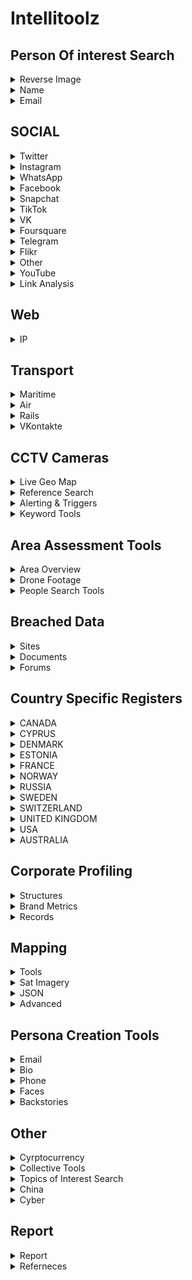 # Intellitoolz

##  Person Of interest Search
<details>
<summary>Reverse Image</summary>

[Yandex.Images: search for images online or search by image](https://yandex.com/images/)

[PimEyes: Face Recognition Search Engine and Reverse Image Search](https://pimeyes.com/en)

[Google Reverse Image Search](https://images.google.com/)

[Yandex](https://yandex.ru/images/?rdrnd=892501&redircnt=1551245317.1)

[Bing Image Feed](http://www.bing.com/images/discover?FORM=ILPMFT)

[Plaghunter.com](https://www.plaghunter.com/)

[Reverse Image Analyser -- OSINT Combine](https://www.osintcombine.com/reverse-image-analyzer)

[Pl@ntNet Identify](https://identify.plantnet.org/)

[eBird - Discover a new world of birding...](https://ebird.org/home)

[CameraTrace: Trace A Camera For Free](http://www.cameratrace.com/trace)


[AWS Rekognition (Facial Recognition & Feature Extraction)](https://console.aws.amazon.com/rekognition/home)

[Google Natural Language Processing](https://cloud.google.com/natural-language/)

[Tone Analyzer (IBM Watson)](https://tone-analyzer-demo.ng.bluemix.net/)

[Cloud Vision API  --  Image Analysis](https://cloud.google.com/vision/docs/drag-and-drop)



</details>

<details>
<summary>Name </summary>

[Public Information](https://xlek.com/search_results.php)

[namecheckers-list: A list of tools to search accounts by username](https://github.com/soxoj/osint-namecheckers-list)

[WhatsMyName Web osint](https://whatsmyname.app/)

</details>


<details>
<summary>Email</summary>

[Epieos, the ultimate OSINT tool for email search -- holehe is CLI LINUX](https://epieos.com/)

[Lampyre osint](https://account.lampyre.io/data-lookup)

[Have I Been Pwned: Check if your email has been compromised in a data breach](https://haveibeenpwned.com/)

[\- Email exists](https://centralops.net/co/emaildossier.aspx)

[Simple Email Reputation](https://emailrep.io/)

[Hunter.io (Email Address Finder)](https://hunter.io/)

[Trace Email Address Source](https://whatismyipaddress.com/trace-email)

</details>

## SOCIAL






<details>
<summary>Twitter</summary>

[Twitterfall (Twitter)](https://twitterfall.com/)

[Twitter Activity Map (Twitter)](https://twimap.com/)

[Trends Map (Twitter)](https://www.trendsmap.com/)

[TweetDeck Geo Search (Twitter)](https://tweetdeck.twitter.com/)

[OneMillionTweetMap (Twitter)](https://onemilliontweetmap.com/?center=25.505,-0.09&zoom=2&search=&timeStep=0&timeSelector=0&hashtag1=&hashtag2=&hashtagBattle=0&timeRange=0&timeRange=25&heatmap=0&sun=0&cluster=1)

[OmniSci Tweetmap (Twitter)](https://www.omnisci.com/demos/tweetmap/)


[Twitter Advanced Search (Twitter)](https://twitter.com/search-advanced?lang=en&new)

[Social Bearing (Twitter)](https://socialbearing.com/)

[TweetBeaver (Twitter)](https://tweetbeaver.com/)

[Twitter User Geo Mapper (Twitter)](https://keitharm.me/projects/tweet/)

[Spoonbill (Twitter Account Changes)](https://spoonbill.io/)

[TruthNest - Twitter User Analysis](https://app.truthnest.com/)

[TheHerdLocker.com](http://theherdlocker.com/)

</details>
<details>

<summary>Instagram</summary>

[Instagram (Use Search + Auto Refresh)](https://www.instagram.com/accounts/login/?hl=en)

[Instagram Explorer -- OSINT Combine](https://www.osintcombine.com/instagram-explorer/##)

[Instagram Explorer -- OSINT Combine](https://www.osintcombine.com/instagram-explorer)

[Searchmy.bio - Search Instagram bio text](https://www.searchmy.bio/)

[Instagram Person Search (change "person" for name)](https://www.google.com/search?client=ubuntu&hs=CzK&channel=fs&ei=Q1rhW9yIDI27rQHr_bDACw&q=site%3Ainstagram.com+%22person%22&oq=site%3Ainstagram.com+%22person%22&gs_l=psy-ab.3...4194.4916..5259...0.0..0.329.1218.0j4j1j1......0....1..gws-wiz.CPTTLh3l4Bk)

[Export Comments to Excel Free - EXPORTCOMMENTS.COM](https://exportcomments.com/#)

[Instagram Analytics & TikTok Analytics -- Analisa.io](https://analisa.io/)

</details>
<details>
<summary>WhatsApp</summary>

[WA Watcher online status tracker - WhatsApp Tools](https://watools.io/wa-watcher)
</details>

<details>
<summary>Facebook</summary>

[Facebook Live Video Search (Modify search location)](https://www.facebook.com/search/videos/?q=Sydney&epa=FILTERS&filters=eyJ2aWRlb3Nfc291cmNlIjoie1wibmFtZVwiOlwidmlkZW9zX2xpdmVcIixcImFyZ3NcIjpcIlwifSJ9)

[Facebook Event (Modify <eventID in URL)](https://www.facebook.com/events/%3CeventID%3E/?active_tab=discussion)


[Facebook Filter Search](http://graph.tips/beta/)

[FB ID Extractor](javascript:(function()%7Bfunction%20document_keywords()%7Bvar%20keywords%3D%27%27%3Bvar%20metas%3Ddocument.getElementsByTagName(%27meta%27)%3Bfor(var%20x%3D0%2Cy%3Dmetas.length%3Bx%3Cy%3Bx%2B%2B)%7Bif(metas%5Bx%5D.getAttribute(%22property%22)%3D%3D%22al%3Aandroid%3Aurl%22)%7Bif(prompt(%27Facebook%20ID%3A%20%27%2Bmetas%5Bx%5D.content.match(%2F%5Cd%2B%2Fg),metas%5Bx%5D.content.match(%2F%5Cd%2B%2Fg)))window.close()%3B%7D%7Dreturn%20keywords!%3D%27%27%3Fkeywords%3Afalse%3B%7Dk%3Ddocument_keywords()%3Bif(k)%7Balert(k)%3B%7D%7D)())

[Export Facebook, Instagram, Twitter, YouTube, VK, TikTok, Vimeo Comments to CSV / Excel - EXPORTCOMMENTS.COM](https://exportcomments.com/)



</details>

<details>

<summary>Snapchat</summary>

[SnapChat Activity Map (SnapChat)](https://map.snapchat.com/@-33.867100,151.207000,12.00z)

[Snapchat Multi-Viewer -- OSINT Combine](https://www.osintcombine.com/snapchat-multi-viewer)

[khoji -- To download previous bitmojis](https://www.github.com/asharbinkhalil/khoji)



</details>




<details>

<summary>TikTok</summary>

[TikTok Quick Search -- OSINT Combine](https://www.osintcombine.com/tiktok-quick-search)

[Instagram Analytics & TikTok Analytics -- Analisa.io](https://analisa.io/#)


</details>



<details>

<summary>VK</summary>

[VKontakte People Search](https://vk.com/people)




</details>

<details>

<summary>Foursquare</summary>

[Foursquare Search](https://foursquare.com/search)





</details>
<details>

<summary>Telegram</summary>

[Telegram Search (Telegago)](https://cse.google.com/cse?&cx=006368593537057042503:efxu7xprihg#gsc.tab=0)

[Telegram Search](https://tgstat.ru/en/search)

[Home -- Lyzem.com](https://lyzem.com/)



</details>

<details>

<summary>Flikr</summary>


[Flickr Activity Map (Flickr)](https://www.flickr.com/map)

[Flikr Current Location](https://current-location.com/)


</details>
<details>
<summary>Other</summary>


[Google NEAR Keyword Sample (Google)](https://www.google.com.au/search?q=cowboy+boots+AND+near+sydney&safe=strict&glp=1&adtest=on&tci=g%3A2036&uule=w+CAIQICIJQXVzdHJhbGlh&adtest-useragent=Mozilla%2F5.0+%28Linux%3B+U%3B+Android-4.0.3%3B+en-us%3B+Xoom+Build%2FIML77%29+AppleWebKit%2F535.7+%28KHTML%2C+like+Gecko%29+CrMo%2F16.0.912.75+Safari%2F535.7&oq=cowboy+boots+AND+near+sydney&gs_l=heirloom-serp.3...3525.3898.0.4005.6.2.0.3.0.0.171.301.0j2.2.0....0...1ac.1.34.heirloom-serp..5.1.130.fun-5TipiJM)

[Broadcastify - Listen Live to Police, Fire, EMS, Aviation, and Rail Audio Feeds](https://www.broadcastify.com/listen/)

[Live UA Map (Geopolitical Event Monitor Map)](https://liveuamap.com/)

[Country Daily Trending Search Topics](https://trends.google.com/trends/trendingsearches/daily?geo=AR)

[WiGLE: Wireless Network Mapping](https://wigle.net/#)

[Strava segments](https://www.doogal.co.uk/strava.php)

[Bot Sentinel Dashboard ‹ Bot Sentinel](https://botsentinel.com/)

[Social Geo Lens -- OSINT Combine](https://www.osintcombine.com/social-geo-lens)

[Global Security Hotspots Map -- Crisis24](https://crisis24.garda.com/insights-intelligence/intelligence/risk-maps/global-security-hotspots-map)

[Live Feeds Status](https://livingatlas.arcgis.com/livefeeds-status/)

[Active Fire Data -- Earthdata](https://earthdata.nasa.gov/earth-observation-data/near-real-time/firms/active-fire-data)
</details>

<details>

<summary>YouTube</summary>


[Youtube Geo Search Tool](https://youtube.github.io/geo-search-tool/search.html)

[YouTube Geofind](http://mattw.io/youtube-geofind/location)

[Hadzy - Youtube comments search](https://hadzy.com/)


</details>


<details>

<summary>Link Analysis</summary>

[Mentionmapp Twitter Networks (Twitter)](https://mentionmapp.com/)

[Analysis of Twitter Accounts](https://accountanalysis.lucahammer.com/)

[Instagram Interaction Reports (Instagram)](http://gramspy.com/)

[Find common followers of two Twitter users - TweetBeaver](https://tweetbeaver.com/getcommonfollowers.php)

[FamilySearch: Sign In](https://ident.familysearch.org/cis-web/oauth2/v3/authorization?client_secret=WXExoUx36sCbsd2QXtC55MN9EgTjYZ25IrLXdIMKg4WN9xnRHp5bsxGmt6g9BMq8lGvfJWNkJzxUuyZhhA8UMsLSBtlOzTRN2HEbHWTqdzoKN4%2Bkn6fOmTwhgJzj5CuaRisDhOcJ7KRugK%2BXpJZ7ZXXlJL0BJN8FglDmZ7QlIwGQ2q1qkyE6loSYd9EZnyXKhbs3O4KoQHqgTKcaG7Rimms0s1qi%2FTB6J4fZFcb%2ButkuVIgudFMklmdYXBnpvuRY4%2BD%2B82RrfRTRmcPqpThYbx8AxkBu6hiGvPoCBFT1YkXQPEIq2Na73tJAo1iyphp5dm9y9FSeiBOy1aXBOZDKUg%3D%3D&display=tree&response_type=code&redirect_uri=https%3A%2F%2Fwww.familysearch.org%2Fauth%2Ffamilysearch%2Fcallback&state=https%3A%2F%2Fwww.familysearch.org%2Ftree%2Ffind%2Fname&client_id=3Z3L-Z4GK-J7ZS-YT3Z-Q4KY-YN66-ZX5K-176R)

[Find common friends of two Twitter users - TweetBeaver](https://tweetbeaver.com/getcommonfriends.php)

[Find conversations between two users - TweetBeaver](https://tweetbeaver.com/getconversations.php)

[Bulk download Twitter user data - TweetBeaver](https://tweetbeaver.com/getbulkdata.php)

[Facebook Mutual Friends (Modify Source UID & Node in URL)](https://www.facebook.com/browse/mutual_friends/?uid=4&node=5)

[DataVis by OSINT Combine](https://osintcombine.tools/#)

[Polinode - Powerful Network Analysis in the Cloud](https://polinode.com/)

[2\. Google Advanced Search (Google)](https://www.google.com/advanced_search)
</details>



## Web
<details>
<summary>IP</summary>

[Dig (DNS lookup)](https://toolbox.googleapps.com/apps/dig/#ANY/)

[Ip & Domain](https://who.is/)

[ViewDNS.info - Your one source for DNS related tools!](https://viewdns.info/)

[VirusTotal - Error 404](https://www.virustotal.com/gui/url/)

[BuiltWith Technology Lookup](https://builtwith.com/)

[Shohdan](https://www.shodan.io)

[GeoIP2 Web Service Demo -- MaxMind](https://www.maxmind.com/en/geoip2-precision-demo?ip_address=134.119.176.19)

</details>

## Transport


<details>

<summary>Maritime</summary>

[Vessel Ownership & ID Records](http://www.equasis.org/EquasisWeb/public/HomePage)

[Global Fishing Watch](https://globalfishingwatch.org/map/)

[MarineTraffic: Global Ship Tracking Intelligence -- AIS Marine Traffic](https://www.marinetraffic.com/en/ais/home/centerx:100.5/centery:13.6/zoom:11)

[Maritime Database](https://www.maritime-database.com/)

</details>

<details>
<summary>Air</summary>

[Aircraft Radar (ADSB Exchange)](https://global.adsbexchange.com/VirtualRadar/desktop.html)

[Historical Flight Viewer](https://flight-data.adsbexchange.com/)

[AirNav RadarBox - Live Flight Tracker and Airport Status](https://www.radarbox24.com/@2.41699,27.25463,z3)

[Freedar.uk (89)](https://radar.freedar.uk/VirtualRadar/desktop.html)

[ADS-B Historical Records](http://www.ads-b.nl/)

</details>

<details>

<summary>Rails</summary>

[Global Railway Map Reference](https://www.openrailwaymap.org/)

[Mini Tokyo 3D](https://minitokyo3d.com/)

[Railroad Maps](http://www-personal.umich.edu/~yopopov/rrt/railroadmaps/)

</details>

<details>
<summary>VKontakte</summary>

[SnRadar](http://snradar.azurewebsites.net/)
</details>


## CCTV Cameras

<details>
<summary>Live Geo Map</summary>

[OpenStreetCam](https://openstreetcam.org/map/@40.73112880602221,-73.99618148803712,12z)

[Live Network of Webcams and Streaming Video Cameras - EarthCam](https://www.earthcam.com/network/map.php)

[Webcam Map](https://worldcam.eu/map/australia-oceania#14/-33.86082983873439/151.1986541748047)

[Surveillance under Surveillance](https://kamba4.crux.uberspace.de/)

[Windy: Webcams](https://www.windy.com/-Webcams/webcams?-33.859,151.200,5)
</details>
<details>
<summary>Reference Search</summary>

[Global Airport Webcams](http://airportwebcams.net/category/australia/)

[site:insecam.org "location" - Google Search](https://www.google.com/search?client=ubuntu&channel=fs&q=site%3Ainsecam.org+%22location%22&ie=utf-8&oe=utf-8)

[Surveillance under Surveillance](https://sunders.uber.space/#:~:text=Surveillance%20under%20Surveillance&text=Surveillance%20under%20Surveillance%20shows%20you,observe%2C%20or%20other%20interesting%20facts.)



</details>

<details>
<summary>Alerting & Triggers</summary>

[Google Alerts](https://www.google.com.au/alerts)

[Alert Service (Surface Web & Twitter)](https://www.talkwalker.com/alerts)

[Free RSS Reader](https://feedreader.com/)

[Disaster Alert](https://disasteralert.pdc.org/disasteralert/)

[GDACS - Global Disaster Alerting Coordination System](https://gdacs.org/)

</details>



<details>
<summary>Keyword Tools</summary>

[Multi-Platform Search Portal (6 SM Platforms)](https://www.social-searcher.com/google-social-search/)

[Google AND/OR Search (Google)](https://www.google.com/search?source=hp&ei=_1jhW5-UDde89QOi5oaABw&q=this+AND+that+OR+those&btnK=Google+Search&oq=this+AND+that+OR+those&gs_l=psy-ab.3...3527.8869..9000...0.0..0.312.3393.0j11j5j1....2..0....1..gws-wiz.......0j0i131j0i3j0i10.wQjJDQZpgrE)



</details>



## Area Assessment Tools




</details>
<details>
<summary>Area Overview</summary>


[1\. Area Maps](https://mc.bbbike.org/mc/#)

[2\. The World Factbook — Central Intelligence Agency](https://www.cia.gov/library/publications/the-world-factbook/)

[3\. Crisis Dashboard (Macro Events)](https://www.acleddata.com/dashboard/)

[4\. Live UA Map (Significant Events)](https://liveuamap.com/#)

[World Building Map -- EMPORIS](https://www.emporis.com/buildings/map?action=%2Fbuildings#)

[MapChecking - Crowd size estimator](https://www.mapchecking.com/#48.8629816,2.2871467;48.8628097,2.2868619;48.8626608,2.2872267;48.8628700,2.2875427;2.5;48.8628950,2.2869780,18)

[OpenHistoricalMap](https://openhistoricalmap.org/#map=5/48.691/35.134&layers=O&date=1901&daterange=1800,2022)



</details>

<details>
<summary>Drone Footage</summary>

[TRAVELwithDRONE - Aerial Videos Database](https://travelwithdrone.com/)

[World's Air Pollution: Real-time Air Quality Index](https://waqi.info/)

[Tool Library 🛰 Your geospatial intelligence tool belt for digital investigations](https://github.com/cartographia/geospatial-intelligence-library)

[OpenSeaMap - The free nautical chart](https://map.openseamap.org/)

[Mount Warrawolong - PeakFinder](https://www.peakfinder.org/?lat=-33.04360&lng=151.26500&ele=639&off=33&azi=182.76&alt=5.6&fov=47.8&cfg=s&name=Mount%20Warrawolong)

[GeoNames](http://www.geonames.org/)





<details>
<summary>News Topics</summary>

[5\. Global Newspaper Map](https://newspapermap.com/)

[6\. World News Headlines by Country](https://world.einnews.com/)

[7\. Daily Trending Search Topics](https://trends.google.com/trends/trendingsearches/daily?geo=AU)

[8\. Yearly Trending Search Topics](https://trends.google.com/trends/yis/2017/AU/)

[Trackography - Who tracks you online?](https://trackography.org/)

</details>
<details>

<summary>Social Media Macro View</summary>

[9\. Social Media Usage Statistics](https://www.statista.com/)

[10\. Social Media Trending Map](https://www.trendsmap.com/#)

[Social Media Metrics (navigate to slide 4)](https://www.slideshare.net/DataReportal/digital-2019-iraq-january-2019-v01)



</details>
<details>
<summary>Keyword Tools</summary>

## High Activity Zones

[12\. High Activity Zones (Twitter)](https://onemilliontweetmap.com/?center=7.18810087117902,59.94140625000001&zoom=2&search=&timeStep=0&timeSelector=0&hashtag1=&hashtag2=&hashtagBattle=0&timeRange=0&timeRange=25&heatmap=0&sun=0&cluster=1)

[13\. High Activity Zones (Snapchat)](https://map.snapchat.com/@-33.815900,151.091000,12.00z)

[14\. High Activity Zones (Flikr)](https://www.flickr.com/map/#)

[SMAT](https://www.smat-app.com/timeline)



</details>
<details>
<summary>Keyword Tools</summary>
## Area Photos

[16\. Facebook (Modify Tagged Location & Keyword to Area)](https://www.facebook.com/search/photos/?q=Bangkok)

[17\. Twitter (Modify search field for criteria and range)](https://twitter.com/search?f=images&vertical=default&q=near%3Asydney%20within%3A5km%20filter%3Aimages&src=typd&lang=en)

[18\. Instagram (Locate and modify location ID in URL)](https://www.instagram.com/explore/locations/234756425/)

[Instagram Explorer -- OSINT Combine](https://www.osintcombine.com/instagram-explorer/#)



## Threat Actors



</details>
<details>
<summary>Crime & Gangs</summary>


[19\. Crime Index by Country](https://www.numbeo.com/crime/rankings_by_country.jsp)

[20\. US Gang Activity (US Only)](http://gangs.globalincidentmap.com/home.php)

[21\. Violent Crime Acvitiy by Country](https://www.nationmaster.com/country-info/stats/Crime/Violent-crime/Murder-rate)

[22\. Crime Statistics - World and regional statistics, national data, maps, rankings](https://knoema.com/atlas/topics/Crime-Statistics)



</details>
<details>
<summary>Militant Organisations</summary>

[23\. Militant Group Historical Activities](https://www.start.umd.edu/gtd/search/BrowseBy.aspx?category=country)

[24\. Group Linkages & Events](http://web.stanford.edu/group/mappingmilitants/cgi-bin/)

[UCDP - Uppsala Conflict Data Program](https://ucdp.uu.se/exploratory)

[Every Disputed Territory in the World \[Interactive Map\]](http://metrocosm.com/disputed-territories-map.html)

[Terrorist Attacks](https://storymaps.esri.com/stories/terrorist-attacks/)



</details>
<details>
<summary>Health Activity</summary>

[Coronavirus 2019-nCoV](https://gisanddata.maps.arcgis.com/apps/opsdashboard/index.html#)

[Flu & Ebola Map -- Virus & Contagious Disease Surveillance](https://www.healthmap.org/en/)

[COVID-19 Crisis Dashboard](https://covid19board.app/)



</details>
<details>
<summary>NGO Activity</summary>

[Counter Human Trafficking Organisations Map](http://www.globalmodernslavery.org/)

[Human Trafficking Flow Map](http://dataviz.du.edu/projects/htc/flow/)

[Drug Trade Insight (South America)](https://www.insightcrime.org/countries/)

[Drug Trade Statistics & Usage](https://data.unodc.org/)

[Mapping Arms Data - the trade in small arms and their ammunition, 1992-2014](http://nisatapps.prio.org/armsglobe/index.php)

[WiGLE: Wireless Network Mapping](https://wigle.net/)

[2\. Discord GlobalNews.Watch](https://discordapp.com/invite/5pmK4TU)



</details>


## Person of Interest Search


</details>
<details>
<summary>People Search Tools</summary>

[Pipl - People Search](https://pipl.com/)

[ZoomInfo's database](https://www.zoominfo.com/s/search)

[Social Search (6 SM Platforms)](https://www.social-searcher.com/google-social-search/?q=person&fb=on&tw=on&gp=on&in=on&li=on&pi=on)

[White Pages® - Search for an Australian Business, Government Department or Person](https://www.whitepages.com.au/)

[ThatsThem](https://thatsthem.com/people-search)

[Webmii](https://webmii.com/)

[PeekYou - People Search Made Easy](https://www.peekyou.com/)

[411 - White Pages -- Find Phone Numbers, People, Addresses & More](https://www.411.com/)

[People Search -- Intelius](https://www.intelius.com/people-search?utm_source=google&utm_medium=cpc&utm_campaign=brand%20international&utm_content=25302&utm_term=%2Bintelius&gclid=Cj0KCQjw-r71BRDuARIsAB7i_QOSCvv1_ibR-OBmpUSDuiJLk75-NPxmhrl_mZv89VkDWCDdawEvLHEaAlIhEALw_wcB)

[xlek - Free Public Data Search](https://xlek.com/)

[Nuwber](https://nuwber.com/)
</details>



## Breached Data


</details>
<details>
<summary>Sites</summary>

[Have I Been Pwned: Check if your email has been compromised in a data breach](https://haveibeenpwned.com/)

[DeHashed — #FreeThePassword](https://dehashed.com/)

[GhostProject](https://ghostproject.fr/m)


</details>
<details>
<summary>Documents</summary>

[Google Custom Search](http://cse.google.co.uk/cse?cof=CX:Documents%2520-%2520Formats;&cx=009462381166450434430:nudphlkt3p4&num=100&ei=TgKvWJLJCamUgAaP1Y2IBA)

[FTP Search (Change "searchterm" in search box)](https://www.google.com/search?num=100&newwindow=1&safe=off&client=firefox-a&hl=en&rls=org.mozilla%3Aen-US%3Aofficial&ei=Ql7hW7LIDMmv9QPm6o6YDQ&q=inurl%3Aftp+-inurl%3A%28http%7Chttps%29+searchterm&oq=inurl%3Aftp+-inurl%3A%28http%7Chttps%29+searchterm&gs_l=psy-ab.3...2358.3764..3896...0.0..0.226.1595.0j8j2......0....1..gws-wiz.Q7cKYS1AATI)



</details>
<details>
<summary>Forums</summary>


[search (@search@gab.com) -- gab.com - Gab Social](https://gab.com/search)

[Reddit Investigator (Reddit)](http://www.redditinvestigator.com/)

[4Chan Search](https://find.4chan.org/?q=test)

[SnoopSnoo - reddit user and subreddit analytics](https://snoopsnoo.com/)

[Reditr](https://reddit6.com/#/Stream)

[Deck for Reddit](https://rdddeck.com/)

[reddit visualization - YASIV](http://yasiv.com/reddit)

</details>

## Country Specific Registers




</details>
<details>

<summary>CANADA</summary>

[CANADA](http://www.canada411.ca/)

[CANADA - 411](http://www.canada411.ca/search/reverse.html)

[CANADA - Border Services](https://www.cbsa-asfc.gc.ca/menu-eng.html)

[CANADA - Business Resource](http://www.cbr.ca/)

[CANADA - Corporates](https://www.ic.gc.ca/app/scr/cc/CorporationsCanada/fdrlCrpSrch.html)

[CANADA - Federal Corporation](https://www.ic.gc.ca/app/scr/cc/CorporationsCanada/fdrlCrpSrch.html)

[CANADA - Sedar](https://www.sedar.com/search/search_en.htm)

[CANADA - People Search](http://www.canadianpeoplesearch.ca/)



</details>
<details>
<summary>CYPRUS</summary>

[CYPRUS](https://eservices.dls.moi.gov.cy/#/national/geoportalmapviewer)

[CYPRUS - Offshore Companies](https://efiling.drcor.mcit.gov.cy/DrcorPublic/SearchForm.aspx?sc=0&lang=EN)


</details>
<details>
<summary>DENMARK</summary>

[DENMARK - Domain Register](https://www.dk-hostmaster.dk/da/velkommen-til-dk-hostmaster)

[DENMARK - Official Buildings](https://ois.dk/)

[DENMARK - Official Register](https://datacvr.virk.dk/data/?_np_c=et%2Ckampagneboks%2Cindberet)

[DENMARK - Ownership of house or car](https://www.tinglysning.dk/tinglysning/landingpage/landingpage.xhtml)

[DENMARK - Properties for sale](https://www.boligsiden.dk/)

[DENMARK - Search for Person](https://www.krak.dk/)


</details>
<details>
<summary>ESTONIA</summary>

[ESTONIA](http://teatmik.ee/en/personlegal/14144085-Asicvault-O%C3%9C)


</details>
<details>
<summary>FRANCE</summary>

[FRANCE](http://societe.com/)


</details>
<details>
<summary>NORWAY</summary>

[NORWAY - Yellow Pages](https://www.gulesider.no/)

[NORWAY - 1881](https://www.1881.no/)

[NORWAY - All registered businesses/entities](https://www.brreg.no/)

[NORWAY - Vegvesen - he Norwegian Public Roads Administration, check licence plates etc:](https://www.vegvesen.no/en/home)

[NORWAY - Proff - Business site, find info about companies, key persons, accounting info etc:](https://www.proff.no/)


</details>
<details>
<summary>RUSSIA</summary>

[RUSSIA](https://egrul.nalog.ru/index.html)


</details>
<details>
<summary>SWEDEN</summary>

[SWEDEN](http://www.allabolag.se/)

[SWEDEN - Find person](http://www.hitta.se/)

[SWEDEN - Eniro](http://www.eniro.se/)


</details>
<details>
<summary>SWITZERLAND</summary>

[SWITZERLAND - Search companies and individuals in Switzerland.](http://zefix.ch/en/search/entity/welcome)

[Cantonal company search, Commercial registry office of Canton Ticino](https://ti.chregister.ch/cr-portal/suche/suche.xhtml)

[Moneyhouse - Commercial register and business information](https://www.moneyhouse.ch/en/)


</details>
<details>
<summary>UNITED KINGDOM</summary>

[UNITED KINGDOM - 192](https://www.192.com/)

[UNITED KINGDOM](http://beta.companieshouse.gov.uk/)

[British Phonebook](http://www.britishphonebook.com/)


</details>
<details>
<summary>USA</summary>

[USA - Public Records](https://publicrecords.onlinesearches.com/)

[USA - Black Book Online](https://www.blackbookonline.info/USA-counties.aspx)

[USA - Biznar](https://biznar.com/biznar/desktop/en/search.html)


</details>
<details>
<summary>AUSTRALIA</summary>

[Australia Business Directory](https://au.companiesdb.net/)

[ASIC Home -- ASIC - Australian Securities and Investments Commission](https://asic.gov.au/)


</details>

</summary>



## Corporate Profiling


</details>
<details>
<summary>Structures</summary>

[LinkedIn Hidden Search](https://www.linkedin.com/search/results/all/?keywords=%20company:%22Company%22&origin=GLOBAL_SEARCH_HEADER)

[Marketscreener](https://www.marketscreener.com/)

[Relationship Science Database](https://relationshipscience.com/)

[Wallmine](https://pl.wallmine.com/)

[Skymem - email list](http://www.skymem.info/)

[OpenCorporates :: The Open Database Of The Corporate World](https://opencorporates.com/)

[Find public records and leaks - OCCRP Aleph](https://data.occrp.org/)

[Dun & Bradstreet - Accelerate Growth and Improve Business Performance](https://www.dnb.com/)


</details>
<details>
<summary>Brand Metrics</summary>

[Twiangulate Competition Comparison (Tiwtter )](http://twiangulate.com/search/)

[Twitter Account Analysis (Twitter)](https://socialbearing.com/search/user)

[Multi Platform Keyword Search](https://www.social-searcher.com/google-social-search/?q=my+brand&fb=on&tw=on&gp=on&in=on&li=on&pi=on)

[Multi Platform Mention Search](https://www.social-searcher.com/social-buzz/?q5=my+brand)

[Brand24 - Social Media Monitoring Tool](https://brand24.com/)

[CrowdTangle -- Content Discovery and Social Monitoring Made Easy](https://www.crowdtangle.com/)

[Talkwalker Social Search](https://www.talkwalker.com/social-media-analytics-search)

[Ad Library](https://www.facebook.com/ads/library/?active_status=all&ad_type=political_and_issue_ads&country=AU)


</details>
<details>
<summary>Records</summary>

[Influence Explorer (Contracts US & Aus)](https://techinquiry.org/explorer)

[China - Enterprise Check - Industrial and Commercial Information Query - Company Enterprise Registration Information Query - National Enterprise Credit Information Publicity System](https://www.qcc.com/)

[Datasets - OpenSanctions](https://opensanctions.org/datasets/)

[OCCRP Investigative Dashboard - Search 178 million public records and leaks from 236 sources on company and individual names.](http://data.occrp.org/)

[ICIJ Offshore Leaks Database - Find out who’s behind more than 785,000 offshore companies, foundations and trusts from the Panama Papers, the Offshore Leaks, the Bahamas Leaks and the Paradise Papers investigations.](http://offshoreleaks.icij.org/)

[Peppercat.org — The collaborative World Leaders list](https://peppercat.org/)

[EUROPEAN UNION](https://e-justice.europa.eu/content_business_registers_in_member_states-106-en.do)

[OffshoreAlert -- Offshore Financial News, Documents & Intelligence](https://www.offshorealert.com/)

</details>

## Mapping

<details>
<summary>Tools</summary>
[Google Maps](https://www.google.com/maps)

[Bing Maps](https://www.bing.com/maps)

[OpenStreetMap](https://www.openstreetmap.org/#map=5/-28.153/133.275)

[Dual Maps - Create Google Maps, Street View and Bing Maps](https://www.mapchannels.com/DualMaps.aspx)

[Mapbox Near Time Sat Imagery](https://www.mapbox.com/bites/00145/#12/-34.0238819/151.0674949)

[BatchGeo: Create an interactive map from your data](https://batchgeo.com/)

[Quad Map Comparison Tool](https://mc.bbbike.org/mc/)

[My Maps – Google Maps](https://www.google.com/maps/about/mymaps/)

[Mapbox Studio](https://account.mapbox.com/auth/signin/?route-to=https://studio.mapbox.com/)

[Free Map Tools](https://www.freemaptools.com/)

[Wayback Imagery](http://livingatlas.arcgis.com/wayback/)

</details>
<details>
<summary>Sat Imagery</summary>

[Remote Pixel -- Satellite Search](https://search.remotepixel.ca/#6.71/-34.451/147.593)

[Tuggerah NSW 2259, Australia. - Land Viewer -- EOS](https://eos.com/landviewer/?lat=-33.60109&lng=151.21023&z=11)

[EarthExplorer - Home](https://earthexplorer.usgs.gov/)

[Soar -- Discover your Earth](https://soar.earth/)

[25 Satellite Maps To See Earth in New Ways \[2020\] - GIS Geography](https://gisgeography.com/satellite-maps/)

[Sentinel Hub Playground - A user-friendly place for Sentinel 2/Landsat images.](http://apps.sentinel-hub.com/sentinel-playgr%20ound)

</details>
<details>
<summary>JSON</summary>

[geojson.io](https://geojson.io/#map=2/-18.3/161.0)

[Sun Calc - Make an approximation of the time of the day using shadow direction](http://suncalc.net/)


</details>
<details>
<summary>Advanced</summary>

[overpass turbo](https://overpass-turbo.eu/)

[5Ghz Interference Tracker](https://orbtwz.users.earthengine.app/view/radarinterferencetracker)

[Geolocation Estimation (Images)](https://labs.tib.eu/geoestimation/)

[Travel Time Map -- Drive Time Radius & Other Modes](https://app.traveltime.com/search)

[Plant.id - Plant identification app](https://plant.id/)





</details>


## Persona Creation Tools

<details>
<summary>Email</summary>

[10 Minute Mail - Temporary E-Mail](https://10minutemail.com/10MinuteMail/index.html?dswid=-1408)

[Temporary Disposable Email - 10 minute mail](https://www.crazymailing.com/)

[✉ Guerrilla Mail - Disposable Temporary E-Mail Address](http://www.guerrillamail.com/)

[Fake Mail Generator - Free temporary email addresses](http://www.fakemailgenerator.com/#/gustr.com/Casly1981/)

[10 Minute Mail - Free Anonymous Temporary email - 10 Minute Mail - Free Anonymous Temporary email](https://10minutemail.com/)

[Asia-East Free Email Providers](http://www.fepg.net/asia.HTML)


</details>
<details>
<summary>Bio</summary>

[Generate a Random Name - Fake Name Generator](https://www.fakenamegenerator.com/)

[faker.js - generate massive amounts of fake data in node.js and the browser](https://cdn.rawgit.com/Marak/faker.js/master/examples/browser/index.html)


</details>
<details>
<summary>Phone</summary>

[Twilio -- Try Twilio Free](https://www.twilio.com/try-twilio)

[Top 10 Free Sites to Receive SMS Online Without Real Phone Number- dr.fone](https://drfone.wondershare.com/message/receive-message-online.html)

[FREE mobile numbers to receive text messages online -- mytrashmobile.com](https://www.mytrashmobile.com/numbers)

[TalkU - Free Phone Calls, Texts & Walkie Talkie, PTT](https://www.talkyou.me/en/index.html)

[Gravatar - Globally Recognized Avatars](https://en.gravatar.com/)

[Fake Person Generator -- User Identity, Account and Profile Generator](https://www.fakepersongenerator.com/Index/generate)

[Full Contact Information Generator](https://names.igopaygo.com/people/full-contact)


</details>
<details>
<summary>Faces</summary>

[This Person Does Not Exist](https://thispersondoesnotexist.com/)


</details>
<details>
<summary>Backstories</summary>

[This resume does not exist](https://thisresumedoesnotexist.com/)

[Character Biography Generator](https://www.character-generator.org.uk/bio/)

[The Ultimate List of Hobbies -- Discover a Hobby](https://discoverahobby.com/)

[Wikipedia Analysis Tool](https://wikiwho.ailef.tech/)

[OSINT for Finding People - Google Sheets](https://docs.google.com/spreadsheets/d/1JxBbMt4JvGr--G0Pkl3jP9VDTBunR2uD3_faZXDvhxc/edit?usp=drivesdk)

[Boardreader - Forum Search Engine](https://boardreader.com/)

[Terrorism & Radicalisation Research Dashboard.](https://start.me/p/OmExgb/terrorism-radicalisation-research-dashboard)

[The Jamestown Foundation](https://jamestown.org/)

[ToolDatabase < Dmi < Foswiki](https://wiki.digitalmethods.net/Dmi/ToolDatabase)

[Lorand Bodo -- Blog -- OSINT -- Countering Terrorism & Extremism](https://www.lorandbodo.com/weekly-tweets)

[Forensically, free online photo forensics tools - 29a.ch](https://29a.ch/photo-forensics/#forensic-magnifier)

[Ghiro - automated digital image forensics tool](http://www.getghiro.org/)

[Data: Querying, Analyzing and Downloading: The GDELT Project](https://www.gdeltproject.org/data.html#rawdatafiles)

[Bellingcat's Online Investigation Toolkit \[bit.ly/bcattools\] - Google Sheets](https://docs.google.com/spreadsheets/d/18rtqh8EG2q1xBo2cLNyhIDuK9jrPGwYr9DI2UncoqJQ/edit#gid=1575012979)

[Free Online OCR - Image to text or PDF to Doc converter](https://www.onlineocr.net/)

[The Ultimate OSINT Collection - start.me](https://start.me/p/DPYPMz/the-ultimate-osint-collection)

[SMAT - Disinformation Tool](https://www.smat-app.com/)

[Full Results Table -- MetaOSINT.github.io](https://metaosint.github.io/table/)
</details>




## Other

</details>
<details>




<summary>Cyrptocurrency</summary>

[ΞTHTECTIVE](https://ethtective.com/)

[Breadcrumbs - Investigation Tool](https://www.breadcrumbs.app/)

[Crypto Logos - Cryptocurrency Logo Files (.SVG & .PNG) Download](https://cryptologos.cc/)

[Esteroids the frontpage of the decentralized web](https://esteroids.xyz/#/)

[Tornado.cash (ETH)](https://tornado.cash/)

[Ethereum (ETH) Blockchain Explorer - etherchain.org - 2022](https://www.etherchain.org/)

[Monero Blocks - XMR block explorer](https://localmonero.co/blocks)

[xmrchain.net monero explorer](https://xmrchain.net/)


[Blockchair — Universal blockchain explorer and search engine](https://blockchair.com/)

</details>



<details>
<summary>Collective Tools</summary>

[OSINT Framework](https://osintframework.com/)

[Wayback Machine](https://archive.org/)

[VIS. Visual Investigative Scenarios Platform](https://vis.occrp.org/)

[OSINT.Link Resource Portal](http://osint.link/)

[Bellingcat's Online Investigation Toolkit - Google Docs](https://docs.google.com/document/d/1BfLPJpRtyq4RFtHJoNpvWQjmGnyVkfE2HYoICKOGguA/edit)

[CSE Utopia - start.me](https://start.me/p/EL84Km/cse-utopia)

[jivoi/awesome-osint: A curated list of amazingly awesome OSINT](https://github.com/jivoi/awesome-osint)

[Datasets & Databases - start.me](https://start.me/p/9E8BrL/datasets-databases)


[Google Hacking Database](https://www.exploit-db.com/google-hacking-database)

[Australian Court Lists](https://www.criminal-court-records.com.au/daily-court-lists.html)


[✅ — Best Rego Check Australia: PPSR by Number Plate: Vehicle History](https://checkrego.com.au/)

[daily court lists](https://web.archive.org/web/20200306131224/https://www.criminal-court-records.com.au/daily-court-lists.html)


</details>
<details>
<summary>Topics of Interest Search</summary>

[Map of Reddit](https://anvaka.github.io/map-of-reddit/?x=353711.52128544624&y=389235.4555817076&z=18075.980708777406&q=europe)

[SocialGrep - Reddit](https://socialgrep.com/)

[SMAT - Multi source](https://www.smat-app.com/timeline?searchTerm=qanon&startDate=2021-10-17&endDate=2022-04-17&websites=gab&numberOf=10&interval=day&limit=1000&changepoint=false)

[TweetDeck](https://tweetdeck.twitter.com/#)


</details>
<details>
<summary>China</summary>

[Weapon Knowledge Resource Base](https://bqzs.cnki.net/)

[CNKI](https://oversea.cnki.net/index/)

[个性化首页-中国知网](https://kns.cnki.net/kns8)



</details>
<details>
<summary>Cyber</summary>

[OpenPhish - Phishing Intelligence](https://openphish.com/)

[BuiltWith Technology Lookup](https://builtwith.com/)

[Website Information Scan](https://urlscan.io/)

[IP Address - BrowserLeaks.com](https://browserleaks.com/ip)

[Whois domaintools.com](https://www.whois.com/whois/domaintools.com)

[Whois Lookup, Domain Availability & IP Search - DomainTools](http://whois.domaintools.com/)

[Shodan](https://www.shodan.io/)

[Robtex](https://www.robtex.com/)

[DomainBigData.com - Online investigation tools](https://domainbigdata.com/)

[ViewDNS.info - Your one source for DNS related tools!](https://viewdns.info/)

[Ahrefs - SEO Tools & Resources To Grow Your Search Traffic](https://ahrefs.com/)

[Domain Tools](https://research.domaintools.com/)

[SpyOnWeb - Find out related websites via their tracking code](http://spyonweb.com/)

[DNS Dumpster - Domain research tool that can discover hosts related to a domain](https://dnsdumpster.com/)

[searchcode -- source code search engine](https://searchcode.com/)

[Investigator](https://abhijithb200.github.io/investigator/)

[example\_hashes \[hashcat wiki\]](https://hashcat.net/wiki/doku.php?id=example_hashes)

[Digital Corpora » Disk Images](https://digitalcorpora.org/corpora/disk-images)

[DeepL Translate: The world's most accurate translator](https://www.deepl.com/translator)


</details>

## Report


</details>
<details>
<summary>Report</summary>

[yEd Live - Online Diagram Tool](https://www.yworks.com/yed-live/)

[Auto Graph Datasets](http://app.rawgraphs.io/)

[Data Visualisation Tool](https://databasic.io/en/)

[Create Timeline Visualisations](https://timeline.knightlab.com/)

[Create Storymaps](https://storymap.knightlab.com/)

[Flowchart Maker & Online Diagram Tool](https://www.draw.io/)

[Website Screenshot Generator & API](http://www.page2images.com/)

[Free online timeline maker](https://time.graphics/)




</details>
<details>
<summary>Referneces</summary>
[Hate Symbols Database -- ADL](https://www.adl.org/hatesymbolsdatabase)

[Glossary -- Counter Extremism Project](https://www.counterextremism.com/glossary)

[FastEmoji Emojis, Emoticons, Smileys -- fastemoji.com](https://www.fastemoji.com/)

[Simple Collaborative Mind Maps & Flow Charts - Coggle](https://coggle.it/)

[Create a Report -- Reportivo](https://www.reportivo.com/create)

[Free Online Report Maker: Design a Custom Report - Canva](https://www.canva.com/create/reports/)
